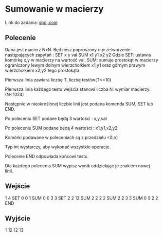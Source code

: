 # Sumowanie w macierzy

Link do zadania: [spoj.com](https://pl.spoj.com/problems/SUMMATRX/)

## Polecenie
Dana jest macierz NxN.
Będziesz poproszony o przetworzenie następujących zapytań :
SET x y val
SUM x1 y1 x2 y2
Gdzie SET: ustawia komórkę x,y w macierzy na wartość val.
SUM: sumuje prostokąt w macierzy ograniczony lewym dolnym wierzchołkiem x1;y1 oraz górnym prawym wierzchołkiem x2;y2 tego prostokąta

Pierwsza linia zawiera liczbę T, liczbę testów(T<=10)

Pierwsza linia każdego testu wejścia stanowi liczba N: wymiar macierzy. (N<1024)

Następnie w nieokreślonej liczbie linii jest podana komenda SUM, SET lub END.

Po poleceniu SET podane będą 3 wartości : x,y,val

Po poleceniu SUM podane będą 4 wartości : x1,y1,x2,y2

Komórki podawane w poleceniach są z przedziału <0;n)

Typ int wystarczy, aby wykonać wszystkie operacje.

Polecenie END odpowiada końcowi testu.

Dla każdego polecenia SUM wypisz wynik oddzielając je znakiem nowej linii.

## Wejście
1
4
SET 0 0 1
SUM 0 0 3 3
SET 2 2 12
SUM 2 2 2 2
SUM 2 2 3 3
SUM 0 0 2 2
END

## Wyjście
1
12
12
13
